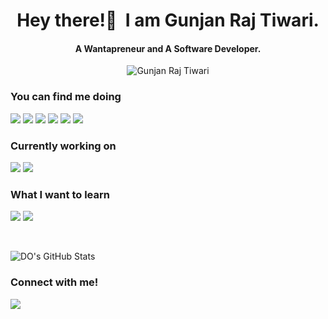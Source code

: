 <h1 align="center">Hey there!👋&nbsp; I am Gunjan Raj Tiwari.</h1>
<h4 align="center">A Wantapreneur and A Software Developer.</h3>
<p align="center"> <img src="https://avatars.githubusercontent.com/u/54533347?v=4" alt="Gunjan Raj Tiwari" /></p>

### You can find me doing 

<img src="https://img.shields.io/badge/-html-orange?style=for-the-badge">   <img src="https://img.shields.io/badge/-css-red?style=for-the-badge">   <img src="https://img.shields.io/badge/-javascript-blueviolet?style=for-the-badge">   <img src="https://img.shields.io/badge/-nodejs-lightgrey?style=for-the-badge">   <img src="https://img.shields.io/badge/-FIGMA-brightgreen?style=for-the-badge">   <img src="https://img.shields.io/badge/-bootstrap-blue?style=for-the-badge"> 

### Currently working on

<img src="https://img.shields.io/badge/-Data structures-blueviolet?style=for-the-badge">          <img src="https://img.shields.io/badge/-Algorithms-blue?style=for-the-badge">  

### What I want to learn

<img src="https://img.shields.io/badge/-REACT-ffae42">      <img src="https://img.shields.io/badge/-Chrome%20Extension-%23FFDD33?style=for-the-badge"> 

<br>

![DO's GitHub Stats](https://github-readme-stats.vercel.app/api?username=gunjanrajtiwari&theme=bluewhite&show_icons=true)

### Connect with me!
[<img src="https://img.shields.io/badge/linkedin-%230077B5.svg?&style=for-the-badge&logo=linkedin&logoColor=white" />](https://www.linkedin.com/in/gunjan-raj-tiwari-bb4624187/) 

